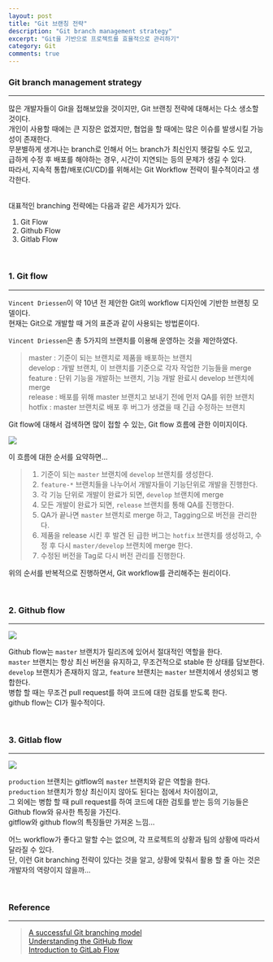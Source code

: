 ```yaml
---
layout: post
title: "Git 브랜칭 전략"
description: "Git branch management strategy"
excerpt: "Git을 기반으로 프로젝트를 효율적으로 관리하기"
category: Git
comments: true
---
```


### Git branch management strategy
----
많은 개발자들이 Git을 접해보았을 것이지만, Git 브랜칭 전략에 대해서는 다소 생소할 것이다. <br>
개인이 사용할 때에는 큰 지장은 없겠지만, 협업을 할 때에는 많은 이슈를 발생시킬 가능성이 존재한다. <br>
무분별하게 생겨나는 branch로 인해서 어느 branch가 최신인지 헷갈릴 수도 있고, <br>
급하게 수정 후 배포를 해야하는 경우, 시간이 지연되는 등의 문제가 생길 수 있다. <br>
따라서, 지속적 통합/배포(CI/CD)를 위해서는 Git Workflow 전략이 필수적이라고 생각한다. <br><br>

대표적인 branching 전략에는 다음과 같은 세가지가 있다. <br>
1. Git Flow
2. Github Flow 
3. Gitlab Flow

<br>

### 1. Git flow
----
`Vincent Driessen`이 약 10년 전 제안한 Git의 workflow 디자인에 기반한 브랜칭 모델이다. <br>
현재는 Git으로 개발할 때 거의 표준과 같이 사용되는 방법론이다. <br>

`Vincent Driessen`은 총 5가지의 브랜치를 이용해 운영하는 것을 제안하였다.
> master : 기준이 되는 브랜치로 제품을 배포하는 브랜치 <br>
> develop : 개발 브랜치, 이 브랜치를 기준으로 각자 작업한 기능들을 merge <br>
> feature : 단위 기능을 개발하는 브랜치, 기능 개발 완료시 develop 브랜치에 merge <br>
> release : 배포를 위해 master 브랜치고 보내기 전에 먼저 QA를 위한 브랜치 <br>
> hotfix : master 브랜치로 배포 후 버그가 생겼을 때 긴급 수정하는 브랜치 <br>

Git flow에 대해서 검색하면 많이 접할 수 있는, Git flow 흐름에 관한 이미지이다. <br>

<img class="post_image" src="{{site.baseurl}}/img/post/gitBranch/gitflow.png" />

이 흐름에 대한 순서를 요약하면...
> 1. 기준이 되는 `master` 브랜치에 `develop` 브랜치를 생성한다. <br>
> 2. `feature-*` 브랜치들을 나누어서 개발자들이 기능단위로 개발을 진행한다. <br>
> 3. 각 기능 단위로 개발이 완료가 되면, `develop` 브랜치에 merge <br>
> 4. 모든 개발이 완료가 되면, `release` 브랜치를 통해 QA를 진행한다. <br>
> 5. QA가 끝나면 `master` 브랜치로 merge 하고, Tagging으로 버전을 관리한다. <br>
> 6. 제품을 release 시킨 후 발견 된 급한 버그는 `hotfix` 브랜치를 생성하고, 수정 후 다시 `master/develop` 브랜치에 merge 한다. <br>
> 7. 수정된 버전을 Tag로 다시 버전 관리를 진행한다. 

위의 순서를 반복적으로 진행하면서, Git workflow를 관리해주는 원리이다.

<br>

### 2. Github flow
----
<img class="post_image" src="{{site.baseurl}}/img/post/gitBranch/github-flow.png" />

Github flow는 `master` 브랜치가 릴리즈에 있어서 절대적인 역할을 한다. <br>
`master` 브랜치는 항상 최신 버전을 유지하고, 무조건적으로 stable 한 상태를 담보한다. <br>
`develop` 브랜치가 존재하지 않고, `feature` 브랜치는 `master` 브랜치에서 생성되고 병합한다. <br>
병합 할 때는 무조건 pull request를 하여 코드에 대한 검토를 받도록 한다. <br>
github flow는 CI가 필수적이다. <br>

<br>

### 3. Gitlab flow
----
<img class="post_image" src="{{site.baseurl}}/img/post/gitBranch/gitlab-flow.png" />

`production` 브랜치는 gitflow의 `master` 브랜치와 같은 역할을 한다. <br>
`preduction` 브랜치가 항상 최신이지 않아도 된다는 점에서 차이점이고, <br>
그 외에는 병합 할 때 pull request를 하여 코드에 대한 검토를 받는 등의 기능들은 Github flow와 유사한 특징을 가진다. <br>
gitflow와 github flow의 특징들만 가져온 느낌...

어느 workflow가 좋다고 말할 수는 없으며, 각 프로젝트의 상황과 팀의 상황에 따라서 달라질 수 있다. <br>
단, 이런 Git branching 전략이 있다는 것을 알고, 상황에 맞춰서 활용 할 줄 아는 것은 개발자의 역량이지 않을까... 

<br>

### Reference
----
> [A successful Git branching model](https://nvie.com/posts/a-successful-git-branching-model/) <br>
> [Understanding the GitHub flow](https://guides.github.com/introduction/flow/) <br>
> [Introduction to GitLab Flow](https://docs.gitlab.com/ee/topics/gitlab_flow.html)